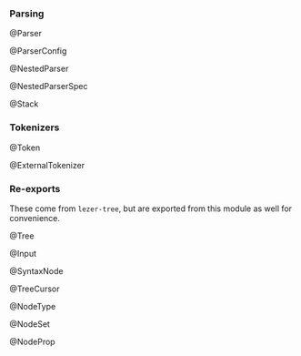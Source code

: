 ### Parsing

@Parser

@ParserConfig

@NestedParser

@NestedParserSpec

@Stack

### Tokenizers

@Token

@ExternalTokenizer

### Re-exports

These come from `lezer-tree`, but are exported from this module as
well for convenience.

@Tree

@Input

@SyntaxNode

@TreeCursor

@NodeType

@NodeSet

@NodeProp
